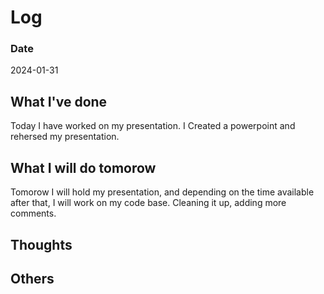 # Log

### Date

2024-01-31

## What I've done

Today I have worked on my presentation. I Created a powerpoint and rehersed my presentation.

## What I will do tomorow

Tomorow I will hold my presentation, and depending on the time available after that, I will work on my code base. Cleaning it up, adding more comments.

## Thoughts

## Others

